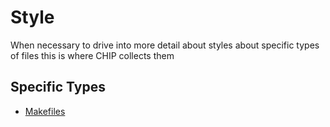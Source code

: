 # Style

When necessary to drive into more detail about styles about specific types of files this is where CHIP collects them

## Specific Types
* [Makefiles](./STYLE_MAKEFILES.md)
